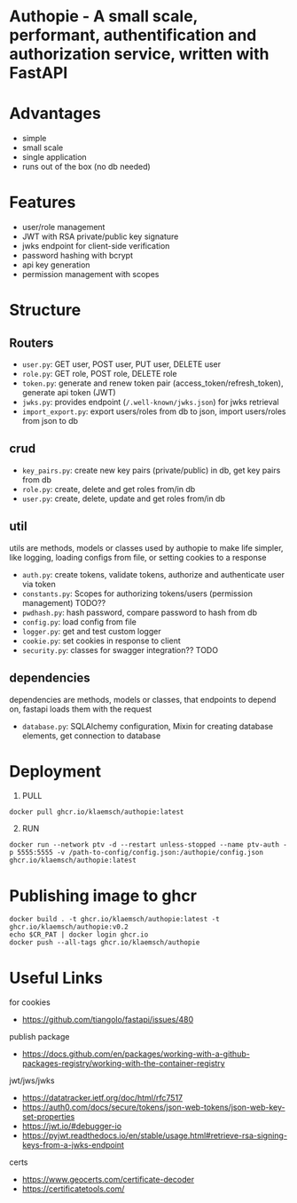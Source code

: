 # Authopie - A small scale, performant, authentification and authorization service, written with FastAPI

# Advantages
- simple
- small scale
- single application
- runs out of the box (no db needed)

# Features
- user/role management
- JWT with RSA private/public key signature
- jwks endpoint for client-side verification
- password hashing with bcrypt
- api key generation
- permission management with scopes

# Structure

## Routers
- ``user.py``: GET user, POST user, PUT user, DELETE user
- ``role.py``: GET role, POST role, DELETE role
- ``token.py``: generate and renew token pair (access_token/refresh_token), generate api token (JWT)
- ``jwks.py``: provides endpoint (``/.well-known/jwks.json``) for jwks retrieval
- ``import_export.py``: export users/roles from db to json, import users/roles from json to db

## crud
- ``key_pairs.py``: create new key pairs (private/public) in db, get key pairs from db
- ``role.py``: create, delete and get roles from/in db
- ``user.py``: create, delete, update and get roles from/in db

## util
utils are methods, models or classes used by authopie to make life simpler, like logging, loading configs from file, or setting cookies to a response
- ``auth.py``: create tokens, validate tokens, authorize and authenticate user via token
- ``constants.py``: Scopes for authorizing tokens/users (permission management) TODO??
- ``pwdhash.py``: hash password, compare password to hash from db
- ``config.py``: load config from file
- ``logger.py``: get and test custom logger
- ``cookie.py``: set cookies in response to client
- ``security.py``: classes for swagger integration?? TODO

## dependencies
dependencies are methods, models or classes, that endpoints to depend on, fastapi loads them with the request
- ``database.py``: SQLAlchemy configuration, Mixin for creating database elements, get connection to database

# Deployment

1. PULL
```
docker pull ghcr.io/klaemsch/authopie:latest
```
2. RUN
```
docker run --network ptv -d --restart unless-stopped --name ptv-auth -p 5555:5555 -v /path-to-config/config.json:/authopie/config.json ghcr.io/klaemsch/authopie:latest
```

# Publishing image to ghcr
```
docker build . -t ghcr.io/klaemsch/authopie:latest -t ghcr.io/klaemsch/authopie:v0.2
echo $CR_PAT | docker login ghcr.io
docker push --all-tags ghcr.io/klaemsch/authopie
```

# Useful Links

for cookies
- https://github.com/tiangolo/fastapi/issues/480

publish package
- https://docs.github.com/en/packages/working-with-a-github-packages-registry/working-with-the-container-registry

jwt/jws/jwks
- https://datatracker.ietf.org/doc/html/rfc7517
- https://auth0.com/docs/secure/tokens/json-web-tokens/json-web-key-set-properties
- https://jwt.io/#debugger-io
- https://pyjwt.readthedocs.io/en/stable/usage.html#retrieve-rsa-signing-keys-from-a-jwks-endpoint

certs
- https://www.geocerts.com/certificate-decoder
- https://certificatetools.com/